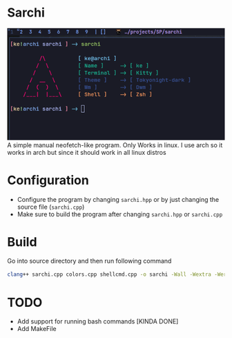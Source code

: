 # Sarchi

![Sarchi Image](./img/img.png?raw=true "Sarchi Image")
A simple manual neofetch-like program.
Only Works in linux.
I use arch so it works in arch but since it should work in all linux distros

# Configuration
- Configure the program by changing `sarchi.hpp` or by just changing the source file (`sarchi.cpp`)
- Make sure to build the program after changing `sarchi.hpp` or `sarchi.cpp`

# Build
Go into source directory and then run following command
```bash
clang++ sarchi.cpp colors.cpp shellcmd.cpp -o sarchi -Wall -Wextra -Werror -O3

```

# TODO 

- Add support for running bash commands \[KINDA DONE\]
- Add MakeFile
